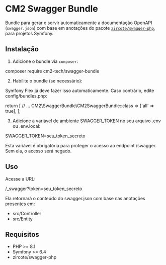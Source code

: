 # CM2 Swagger Bundle

Bundle para gerar e servir automaticamente a documentação OpenAPI (`swagger.json`) com base em anotações do pacote [`zircote/swagger-php`](https://github.com/zircote/swagger-php), para projetos Symfony.

## Instalação

1. Adicione o bundle via `composer`:

composer require cm2-tech/swagger-bundle

2. Habilite o bundle (se necessário):

Symfony Flex já deve fazer isso automaticamente. Caso contrário, edite config/bundles.php:

return [
    // ...
    CM2\SwaggerBundle\CM2SwaggerBundle::class => ['all' => true],
];

3. Adicione a variável de ambiente SWAGGER_TOKEN no seu arquivo .env ou .env.local:

SWAGGER_TOKEN=seu_token_secreto

Esta variável é obrigatória para proteger o acesso ao endpoint /swagger.
Sem ela, o acesso será negado.

## Uso

Acesse a URL:

/\_swagger?token=seu_token_secreto

Ela retornará o conteúdo do swagger.json com base nas anotações presentes em:

- src/Controller
- src/Entity

## Requisitos

- PHP >= 8.1
- Symfony >= 6.4
- zircote/swagger-php